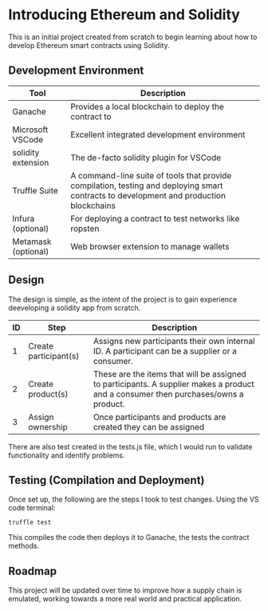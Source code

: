 # Introducing Ethereum and Solidity

This is an initial project created from scratch to begin learning about how to develop Ethereum smart contracts using Solidity.

## Development Environment

| Tool                | Description                                                                                                                             |
| ------------------- | --------------------------------------------------------------------------------------------------------------------------------------- |
| Ganache             | Provides a local blockchain to deploy the contract to                                                                                   |
| Microsoft VSCode    | Excellent integrated development environment                                                                                            |
| solidity extension  | The de-facto solidity plugin for VSCode                                                                                                 |
| Truffle Suite       | A command-line suite of tools that provide compilation, testing and deploying smart contracts to development and production blockchains |
| Infura (optional)   | For deploying a contract to test networks like ropsten                                                                                  |
| Metamask (optional) | Web browser extension to manage wallets                                                                                                 |

## Design

The design is simple, as the intent of the project is to gain experience deeveloping a solidity app from scratch.

| ID  | Step                  | Description                                                                                                                         |
| --- | --------------------- | ----------------------------------------------------------------------------------------------------------------------------------- |
| 1   | Create participant(s) | Assigns new participants their own internal ID. A participant can be a supplier or a consumer.                                      |
| 2   | Create product(s)     | These are the items that will be assigned to participants. A supplier makes a product and a consumer then purchases/owns a product. |
| 3   | Assign ownership      | Once participants and products are created they can be assigned                                                                     |

There are also test created in the tests.js file, which I would run to validate functionality and identify problems.

## Testing (Compilation and Deployment)

Once set up, the following are the steps I took to test changes. Using the VS code terminal:

`truffle test`

This compiles the code then deploys it to Ganache, the tests the contract methods.

## Roadmap

This project will be updated over time to improve how a supply chain is emulated, working towards a more real world and practical application.
